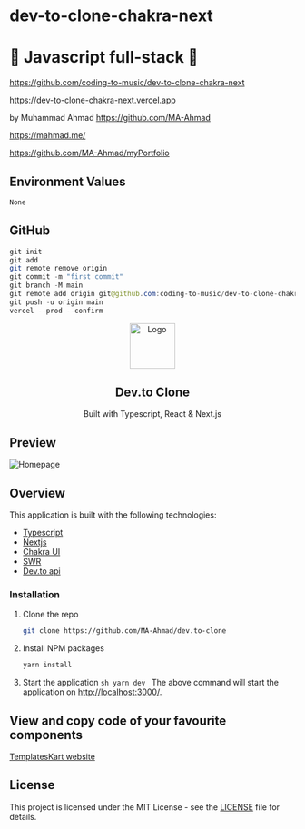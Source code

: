 # dev-to-clone-chakra-next

# 🚀 Javascript full-stack 🚀

https://github.com/coding-to-music/dev-to-clone-chakra-next

https://dev-to-clone-chakra-next.vercel.app

by Muhammad Ahmad https://github.com/MA-Ahmad

https://mahmad.me/

https://github.com/MA-Ahmad/myPortfolio

## Environment Values

```java
None
```

## GitHub

```java
git init
git add .
git remote remove origin
git commit -m "first commit"
git branch -M main
git remote add origin git@github.com:coding-to-music/dev-to-clone-chakra-next.git
git push -u origin main
vercel --prod --confirm
```

<p align="center">
  <a href="#">
    <img src="./public/assets/images/logo.svg" alt="Logo" width="80" height="80">
  </a>

  <h2 align="center">Dev.to Clone</h2>

  <p align="center">
    Built with Typescript, React & Next.js
  </p>  
</p>

## Preview

![Homepage](/public/devto.png)

## Overview

This application is built with the following technologies:

- [Typescript](https://www.typescriptlang.org/)
- [Nextjs](https://nextjs.org/)
- [Chakra UI](https://chakra-ui.com)
- [SWR](https://swr.vercel.app/)
- [Dev.to api](https://docs.forem.com/api/)

### Installation

1. Clone the repo
   ```sh
   git clone https://github.com/MA-Ahmad/dev.to-clone
   ```
2. Install NPM packages
   ```sh
   yarn install
   ```
3. Start the application
   `sh yarn dev `
   The above command will start the application on [http://localhost:3000/](http://localhost:3000).

## View and copy code of your favourite components

[TemplatesKart website](https://templateskart.com/projects/devto-clone)

## License

This project is licensed under the MIT License - see the [LICENSE](LICENSE) file for details.
